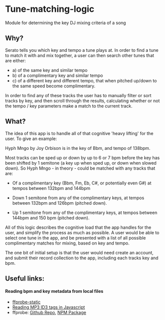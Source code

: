 # Tune-matching-logic
Module for determining the key DJ mixing criteria of a song

## Why?
Serato tells you which key and tempo a tune plays at. In order to find a tune to match it with and mix together, a user can then search other tunes that are either:

- a) of the same key and similar tempo
- b) of a complimentary key and similar tempo
- c) of a different key and different tempo, that when pitched up/down to the same speed become complimentary.

In order to find any of these tracks the user has to manually filter or sort tracks by key, and then scroll through the results, calculating whether or not the tempo / key parameters make a match to the current track.

## What?

The idea of this app is to handle all of that cognitive 'heavy lifting' for the user. To give an example:

Hyph Mngo by Joy Orbison is in the key of Bbm, and tempo of 138bpm.

Most tracks can be sped up or down by up to 6 or 7 bpm before the key has been shifted by 1 semitone (a key up when sped up, or down when slowed down). So Hyph Mngo - in theory - could be matched with any tracks that are:

- Of a complimentary key (Bbm, Fm, Eb, C#, or potentially even G#) at tempos between 132bpm and 144bpm

- Down 1 semitone from any of the complimentary keys, at tempos between 132bpm and 126bpm (pitched down).

- Up 1 semitone from any of the complimentary keys, at tempos between 144bpm and 150 bpm (pitched down).

All of this logic describes the cognitive load that the app handles for the user, and simplify the process as much as possible. A user would be able to select one tune in the app, and be presented with a list of all possible complimentary matches for mixing, based on key and tempo.

The one bit of initial setup is that the user would need create an account, and submit their record collection to the app, including each tracks key and bpm.

## Useful links:

#### Reading bpm and key metadata from local files
- [ffprobe-static](https://github.com/joshwnj/ffprobe-static)
- [Reading MP3 ID3 tags in Javascript](https://ericbidelman.tumblr.com/post/8343485440/reading-mp3-id3-tags-in-javascript)
- ffprobe: [Github Repo](https://github.com/eugeneware/ffprobe), [NPM Package](https://www.npmjs.com/package/ffprobe)
